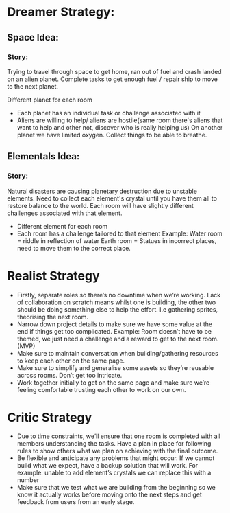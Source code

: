 <h1>Dreamer Strategy:</h1>

<h2>Space Idea:</h2>
<h3>Story:</h3>
Trying to travel through space to get home, ran out of fuel and crash landed on an alien planet. Complete tasks to get enough fuel / repair ship to move to the next planet.

Different planet for each room
<ul>
    <li>
        Each planet has an individual task or challenge associated with it
    </li>
    <li>
        Aliens are willing to help/ aliens are hostile(same room there's aliens that want to help and other not, discover who is really  helping us)
        On another planet we have limited oxygen. Collect things to be able to breathe.
    </li>
</ul>


<h2>Elementals Idea:</h2>
<h3>Story:</h3>
Natural disasters are causing planetary destruction due to unstable elements. Need to collect each element's crystal until you have them all to restore balance to the world.
Each room will have slightly different challenges associated with that element.

<ul>
    <li>Different element for each room</li>
    <li>
        Each room has a challenge tailored to that element
        Example:
            Water room = riddle in reflection of water
        Earth room = Statues in incorrect places, need to move them to the correct place.
    </li>
</ul>

<h1>Realist Strategy</h1>

<ul>
    <li>
        Firstly, separate roles so there’s no downtime when we’re working.
        Lack of collaboration on scratch means whilst one is building, the other two should be doing something else to help the effort. I.e gathering sprites, theorising the next room.
    </li>
    <li>
        Narrow down project details to make sure we have some value at the end if things get too complicated.
        Example: Room doesn’t have to be themed, we just need a challenge and a reward to get to the next room. (MVP)
    </li>
    <li>
    Make sure to maintain conversation when building/gathering resources to keep each other on the same page.
    </li>
    <li>Make sure to simplify and generalise some assets so they’re reusable across rooms. Don’t get too intricate.</li>
    <li>Work together initially to get on the same page and make sure we’re feeling comfortable trusting each other to work on our own.</li>
</ul>

<h1>Critic Strategy</h1>

<ul>
    <li>Due to time constraints, we’ll ensure that one room is completed with all members understanding the tasks. Have a plan in place for following rules to show others what we plan on achieving with the final outcome.</li>
    <li>Be flexible and anticipate any problems that might occur. If we cannot build what we expect, have a backup solution that will work. For example: unable to add element’s crystals we can replace this with a number</li>
    <li>Make sure that we test what we are building  from the beginning so we know it actually works before moving onto the next steps and get feedback from users from an early stage.</li>
</ul>
